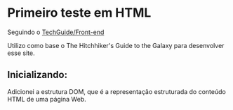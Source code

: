 # Primeiro teste em HTML
Seguindo o [TechGuide/Front-end](https://techguide.sh/pt-BR/path/front-end/)
 
Utilizo como base o The Hitchhiker's Guide to the Galaxy para desenvolver esse site.

## Inicializando:
Adicionei a estrutura DOM, que é a representação estruturada do conteúdo HTML de uma página Web.
